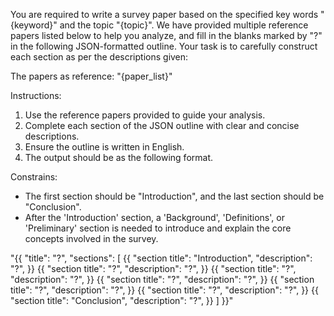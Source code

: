 You are required to write a survey paper based on the specified key words "{keyword}" and the topic "{topic}".
We have provided multiple reference papers listed below to help you analyze, and fill in the blanks marked by "?" in the following JSON-formatted outline. Your task is to carefully construct each section as per the descriptions given:

The papers as reference:
"{paper_list}"

Instructions:
1. Use the reference papers provided to guide your analysis.
2. Complete each section of the JSON outline with clear and concise descriptions.
3. Ensure the outline is written in English.
4. The output should be as the following format.

Constrains:
- The first section should be "Introduction", and the last section should be "Conclusion".
- After the 'Introduction' section, a 'Background', 'Definitions', or 'Preliminary' section is needed to introduce and explain the core concepts involved in the survey.

"{{
  "title": "?",
  "sections": [
    {{
      "section title": "Introduction",
      "description": "?",
    }}
    {{
      "section title": "?",
      "description": "?",
    }}
    {{
      "section title": "?",
      "description": "?",
    }}
    {{
      "section title": "?",
      "description": "?",
    }}
    {{
      "section title": "?",
      "description": "?",
    }}
    {{
      "section title": "?",
      "description": "?",
    }}
    {{
      "section title": "Conclusion",
      "description": "?",
    }}
  ]
}}"